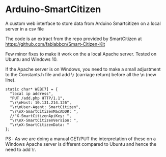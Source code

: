 # Arduino-SmartCitizen
A custom web interface to store data from Arduino Smartcitizen on a local server in a csv file

The code is an extract from the repo provided by SmartCitizen at https://github.com/fablabbcn/Smart-Citizen-Kit

Few minor fixes to make it work on the a local Apache server. Tested on Ubuntu and Windows 10.

If the Apache server is on Windows, you need to make a small adjustment to the Constants.h file and add \r (carriage return) before all the \n (new line).


```
static char* WEB[7] = {
  "local ip address",
  "PUT /add.php HTTP/1.1",
  "\r\nHost: 10.131.214.126",
  "\r\nUser-Agent: SmartCitizen",
  "\r\nX-SmartCitizenMacADDR: ",
  //"X-SmartCitizenApiKey: ",
  "\r\nX-SmartCitizenVersion: ",
  "\r\nX-SmartCitizenData: "
};
```

PS : As we are doing a manual GET/PUT the interpretation of these on a Windows Apache server is different compared to Ubuntu and hence the need to add \r.
